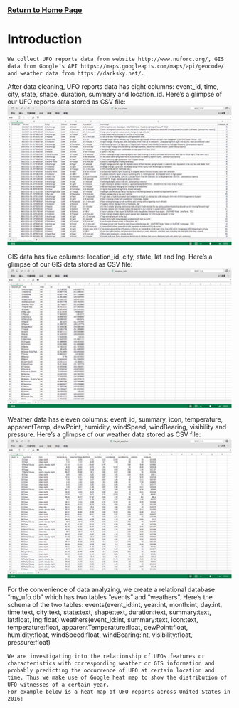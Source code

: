 ### [Return to Home Page](https://jyan16.github.io/UFO/)

# Introduction

	We collect UFO reports data from website http://www.nuforc.org/, GIS data from Google’s API https://maps.googleapis.com/maps/api/geocode/ and weather data from https://darksky.net/.

After data cleaning, UFO reports data has eight columns: event_id, time, city, state, shape, duration, summary and location_id.
Here’s a glimpse of our UFO reports data stored as CSV file:
![UFO Reports Data](https://github.com/jyan16/UFO/blob/master/docs/img/ufo_reports_data.png)

GIS data has five columns: location_id, city, state, lat and lng.
Here’s a glimpse of our GIS data stored as CSV file:
![Geography Data](https://github.com/jyan16/UFO/blob/master/docs/img/geography_data.png)

Weather data has eleven columns: event_id, summary, icon, temperature, apparentTemp, dewPoint, humidity, windSpeed, windBearing, visibility and pressure.
Here’s a glimpse of our weather data stored as CSV file:
![Weather Data](https://github.com/jyan16/UFO/blob/master/docs/img/weather_data.png)

For the convenience of data analyzing, we create a relational database “my_ufo.db” which has two tables “events” and “weathers”.
	Here’s the schema of the two tables:
	events(event_id:int, year:int, month:int, day:int, time:text, city:text, state:text, shape:text, duration:text, summary:text, lat:float, lng:float)
	weathers(event_id:int, summary:text, icon:text, temperature:float, apparentTemperature:float, dewPoint:float, humidity:float, windSpeed:float, windBearing:int, visibility:float, pressure:float)

	We are investigating into the relationship of UFOs features or characteristics with corresponding weather or GIS information and probably predicting the occurrence of UFO at certain location and time. Thus we make use of Google heat map to show the distribution of UFO witnesses of a certain year.
	For example below is a heat map of UFO reports across United States in 2016:
  
